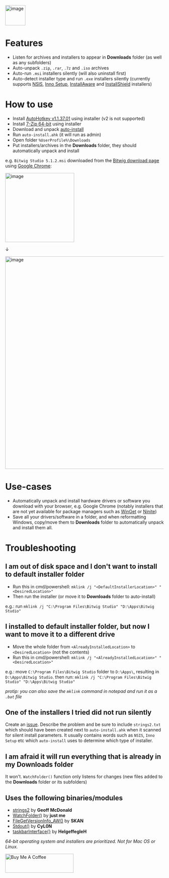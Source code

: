 
<img width="64" alt="image" src="https://github.com/zotune/auto-install/assets/13079592/21bac34d-255b-4f61-b969-c8062f65ba13">

# Features
* Listen for archives and installers to appear in **Downloads** folder (as well as any subfolders)
* Auto-unpack `.zip`, `.rar`, `.7z` and `.iso` archives
* Auto-run `.msi` installers silently (will also uninstall first)
* Auto-detect installer type and run `.exe` installers silently (currently supports [NSIS](https://nsis.sourceforge.io/Main_Page), [Inno Setup](https://jrsoftware.org/isinfo.php), [InstallAware](https://www.installaware.com/) and [InstallShield](https://www.revenera.com/install/products/installshield) installers)

# How to use
* Install [AutoHotkey v1.1.37.01](https://www.autohotkey.com/download/) using installer (v2 is not supported)
* Install [7-Zip 64-bit](https://www.7-zip.org/) using installer
* Download and unpack [auto-install](https://codeload.github.com/zotune/auto-install/zip/refs/heads/main)
* Run `auto-install.ahk` (it will run as admin)
* Open folder `%UserProfile%\Downloads`
* Put installers/archives in the **Downloads** folder, they should automatically unpack and install

e.g. `Bitwig Studio 5.1.2.msi` downloaded from the [Bitwig download page](https://www.bitwig.com/download/) using [Google Chrome](https://www.google.com/chrome/):

<img width="219" alt="image" src="https://github.com/zotune/auto-install/assets/13079592/5c86f819-883a-4bc5-ba9b-09b22d75982d">

↓

<img width="673" alt="image" src="https://github.com/zotune/auto-install/assets/13079592/6b6b7b89-9637-4726-be81-faa59a2b858e">

# Use-cases
* Automatically unpack and install hardware drivers or software you download with your browser, e.g. Google Chrome (notably installers that are not yet available for package managers such as [WinGet](https://github.com/microsoft/winget-cli) or [Ninite](https://ninite.com))
* Save all your drivers/software in a folder, and when reformatting Windows, copy/move them to **Downloads** folder to automatically unpack and install them all.

# Troubleshooting

## I am out of disk space and I don't want to install to default installer folder

* Run this in cmd/powershell: `mklink /j "<DefaultInstallerLocation>" "<DesiredLocation>"`
* Then run the installer (or move it to **Downloads** folder to auto-install)

e.g.: run `mklink /j "C:\Program Files\Bitwig Studio" "D:\Apps\Bitwig Studio"`

## I installed to default installer folder, but now I want to move it to a different drive

* Move the whole folder from `<AlreadyInstalledLocation>` to `<DesiredLocation>` (not the contents)
* Run this in cmd/powershell: `mklink /j "<AlreadyInstalledLocation>" "<DesiredLocation>"`

e.g.: move `C:\Program Files\Bitwig Studio` folder to `D:\Apps\`, resulting in `D:\Apps\Bitwig Studio`. then run: `mklink /j "C:\Program Files\Bitwig Studio" "D:\Apps\Bitwig Studio"`

_protip: you can also save the `mklink` command in notepad and run it as a `.bat` file_

## One of the installers I tried did not run silently

Create an [issue](https://github.com/zotune/auto-install/issues). Describe the problem and be sure to include `strings2.txt` which should have been created next to `auto-install.ahk` when it scanned for silent install parameters. It usually contains words such as `NSIS`, `Inno Setup` etc which `auto-install` uses to determine which type of installer.

## I am afraid it will run everything that is already in my Downloads folder

It won't. `WatchFolder()` function only listens for changes (new files added to the **Downloads** folder or its subfolders)

## Uses the following binaries/modules
* [strings2](https://github.com/glmcdona/strings2/releases) by **Geoff McDonald**
* [WatchFolder()](https://www.autohotkey.com/boards/viewtopic.php?f=6&t=8384&hilit=watch) by **just me**
* [FileGetVersionInfo_AW()](https://www.autohotkey.com/board/topic/59496-filegetversioninfo-aw/) by **SKAN**
* [Stdout()](https://www.autohotkey.com/boards/viewtopic.php?style=7&t=56877) by **CyL0N**
* [taskbarInterface{}](https://github.com/HelgeffegleH/taskbarInterface) by **HelgeffegleH**

_64-bit operating system and installers are prioritized. Not for Mac OS or Linux._

<a href="https://www.buymeacoffee.com/adore" target="_blank"><img src="https://cdn.buymeacoffee.com/buttons/v2/default-blue.png" alt="Buy Me A Coffee" style="height: 60px !important;width: 217px !important;" ></a>
